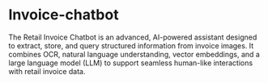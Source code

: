 # Invoice-chatbot
The Retail Invoice Chatbot is an advanced, AI-powered assistant designed to extract, store, and query structured information from invoice images. It combines OCR, natural language understanding, vector embeddings, and a large language model (LLM) to support seamless human-like interactions with retail invoice data.

